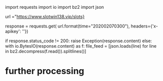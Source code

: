 import requests 
import io
import bz2
import json

url ="https://www.slotwin138.vip/slots}


response = requests.get(
    url.format(time="202002070300"),
    headers={'x-apikey': '<your VT API key>'})

if response.status_code != 200:
  raise Exception(response.content)
else:
  with io.BytesIO(response.content) as f:
    file_feed = [json.loads(line) for line in bz2.decompress(f.read()).splitlines()]
# further processing

